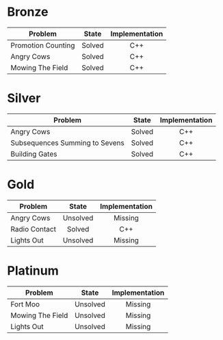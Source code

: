 # Bronze
| Problem        | State           | Implementation  |
| -------------  |:---------------:| :--------------:|
| Promotion Counting | Solved          | C++            |
| Angry Cows         | Solved          | C++            |
| Mowing The Field   | Solved          | C++            |
# Silver
| Problem        | State           | Implementation  |
| ------------- |:---------------:| :--------------:|
| Angry Cows | Solved          | C++            |
| Subsequences Summing to Sevens | Solved          | C++            |
| Building Gates | Solved          | C++            |
# Gold
| Problem        | State           | Implementation  |
| ------------- |:---------------:| :--------------:|
| Angry Cows | Unsolved          | Missing            |
| Radio Contact | Solved          | C++            |
| Lights Out | Unsolved          | Missing            |
# Platinum
| Problem        | State           | Implementation  |
| ------------- |:---------------:| :--------------:|
| Fort Moo | Unsolved          | Missing            |
| Mowing The Field | Unsolved          | Missing            |
| Lights Out | Unsolved          | Missing            |
